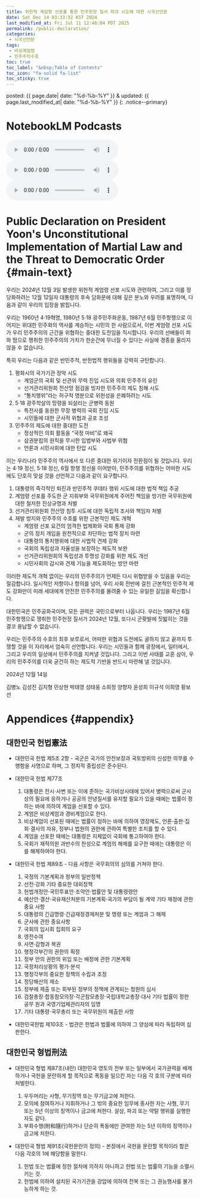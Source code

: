 ```yaml
---
title: 위헌적 계엄령 선포를 통한 민주헌정 질서 파괴 시도에 대한 시국선언문
date: Sat Dec 14 03:33:52 KST 2024
last_modified_at: Fri Jul 11 12:46:04 PDT 2025
permalink: /public-declaration/
categories:
 - 시국선언문
tags:
 - 비상계엄령
 - 민주주의수호
toc: true
toc_label: "&nbsp;Table of Contents"
toc_icon: "fa-solid fa-list"
toc_sticky: true
---
```


posted: {{ page.date| date: "%d-%b-%Y" }}
&amp;
updated: {{ page.last_modified_at| date: "%d-%b-%Y" }}
{: .notice--primary}

# NotebookLM Podcasts

<audio id="podcast-1" controls>
	<source src="/resource/NotebookLM/Condemning Martial Law_ A Public Declaration for Democracy - 01.wav" type="audio/wav">
	Your browser does not support this shorter audio element.
</audio>
<audio id="podcast-2" controls>
	<source src="/resource/NotebookLM/Condemning Martial Law_ A Public Declaration for Democracy - 02.wav" type="audio/wav">
	Your browser does not support this shorter audio element.
</audio>
<audio id="podcast-3" controls>
	<source src="/resource/NotebookLM/Condemning Martial Law_ A Public Declaration for Democracy - 03.wav" type="audio/wav">
	Your browser does not support this shorter audio element.
</audio>

# Public Declaration on President Yoon's Unconstitutional Implementation of Martial Law and the Threat to Democratic Order {#main-text}

우리는 2024년 12월 3일 발생한 위헌적 계엄령 선포 시도와 관련하여, 그리고 이를 정당화하려는 12월 12일자 대통령의 후속 담화문에 대해 깊은 분노와 우려를 표명하며, 다음과 같이 우리의 입장을 밝힙니다.

우리는 1960년 4·19혁명, 1980년 5·18 광주민주화운동, 1987년 6월 민주항쟁으로 이어지는 위대한 민주화의 역사를 계승하는 시민의 한 사람으로서, 이번 계엄령 선포 시도가 우리 민주주의의 근간을 위협하는 중대한 도전임을 직시합니다. 우리의 선배들이 피와 땀으로 쟁취한 민주주의의 가치가 한순간에 무너질 수 있다는 사실에 경종을 울리지 않을 수 없습니다.

특히 우리는 다음과 같은 반민주적, 반헌법적 행위들을 강력히 규탄합니다.

<ol>
<li>
	평화시의 국가기관 장악 시도

<ul>
<li>
	계엄군의 국회 및 선관위 무력 진입 시도와 의회 민주주의 유린
</li>
<li>
	선거관리위원회 전산망 점검을 빙자한 민주주의 제도 침해 시도
</li>
<li>
	&ldquo;통치행위&rdquo;라는 허구적 명분으로 위헌성을 은폐하려는 시도
</li>
</ul>
</li>
<li>
	5·18 광주학살의 망령을 되살리는 군병력 동원

<ul>
<li>
	특전사를 동원한 무장 병력의 국회 진입 시도
</li>
<li>
	시민들에 대한 군사적 위협과 공포 조성
</li>
</ul>
</li>
<li>
	민주주의 제도에 대한 중대한 도전

<ul>
<li>
	정상적인 의회 활동을 &ldquo;국정 마비&rdquo;로 왜곡
</li>
<li>
	삼권분립의 원칙을 무시한 입법부와 사법부 위협
</li>
<li>
	언론과 시민사회에 대한 탄압 시도
</li>
</ul>
</li>
</ol>

이는 우리나라 민주주의 역사에서 또 다른 중대한 위기이자 전환점이 될 것입니다. 우리는 4·19 정신, 5·18 정신, 6월 항쟁 정신을 이어받아, 민주주의를 위협하는 어떠한 시도에도 단호히 맞설 것을 선언하고 다음과 같이 요구합니다.


<ol>
<li>
	대통령의 즉각적인 퇴진과 반민주적 쿠데타 행위 시도에 대한 법적 책임 추궁
</li>
<li>
	계엄령 선포를 주도한 군 지휘부와 국무위원에게 주어진 책임을 방기한 국무위원에 대한 철저한 진상규명과 처벌
</li>
<li>
	선거관리위원회 전산망 침투 시도에 대한 독립적 조사와 책임자 처벌
</li>
<li>
	재발 방지와 민주주의 수호를 위한 근본적인 제도 개혁

<ul>
<li>
	계엄령 선포 요건의 엄격한 법제화와 국회 통제 강화
</li>
<li>
	군의 정치 개입을 원천적으로 차단하는 법적 장치 마련
</li>
<li>
	대통령의 통치행위에 대한 사법적 견제 강화
</li>
<li>
	국회의 독립성과 자율성을 보장하는 제도적 보완
</li>
<li>
	선거관리위원회의 독립성과 투명성 강화를 위한 제도 개선
</li>
<li>
	시민사회의 감시와 견제 기능을 제도화하는 방안 마련
</li>
</ul>
</li>
</ol>

이러한 제도적 개혁 없이는 우리의 민주주의가 언제든 다시 위협받을 수 있음을 우리는 절감합니다. 일시적인 저항이나 항의를 넘어, 우리 사회 전반에 걸친 근본적인 민주적 제도 강화만이 미래 세대에게 안전한 민주주의를 물려줄 수 있는 유일한 길임을 확신합니다.

대한민국은 민주공화국이며, 모든 권력은 국민으로부터 나옵니다. 우리는 1987년 6월 민주항쟁으로 쟁취한 민주헌정 질서가 2024년 12월, 또다시 군홧발에 짓밟히는 것을 결코 용납할 수 없습니다.

우리는 민주주의 수호의 최후 보루로서, 어떠한 위협과 도전에도 굴하지 않고 끝까지 투쟁할 것을 이 자리에서 엄숙히 선언합니다. 우리는 시민들과 함께 광장에서, 일터에서, 그리고 우리의 일상에서 민주주의를 지켜낼 것입니다. 그리고 이번 사태를 교훈 삼아, 우리의 민주주의를 더욱 굳건히 하는 제도적 기반을 반드시 마련해 낼 것입니다.


2024년 12월 14일

<span id="signatories">
김병노
김성진
김지형
민상현
박태영
성태웅
소희정
양향자
윤성희
이규석
이희영
황보선
</span>

<!--
# My perspectives

- <a target="_blank" href="https://youtu.be/eU8ole0U_H0?si=GlIsxmyutpozxRD6">민주당 최고의 회의에서 이재명 민주당 대표 @ 06-Feb-2025 KST</a>
<blockquote>
민주당이 권한을 어떻게 행사했든 그것이 이 나라 민주 공화정을 완전히 파괴하고 군정으로 되돌아갈 합리적 이유가 됩니까?
</blockquote>
<blockquote>
다행히 내란을 획책한 그들이 너무나 부실해서 다행이었습니다.
</blockquote>
<blockquote>
현장에 파견된 일선 계엄군 지휘관, 계엄 병사들 양심에 따라서 사실상 항명하고 민주주의를 지키기 위해서 버텨줘서 다행이었습니다.
</blockquote>
-->

# Appendices {#appendix}

## 대한민국 헌법憲法

- 대한민국 헌법 제5조 2항 - 국군은 국가의 안전보장과 국토방위의 신성한 의무를 수행함을 사명으로 하며, 그 정치적 중립성은 준수된다.

- 대한민국 헌법 제77조
	1. 대통령은 전시&sdot;사변 또는 이에 준하는 국가비상사태에 있어서 병력으로써 군사상의 필요에 응하거나 공공의 안녕질서를 유지할 필요가 있을 때에는 법률이 정하는 바에 의하여 계엄을 선포할 수 있다.
	1. 계엄은 비상계엄과 경비계엄으로 한다.
	1. 비상계엄이 선포된 때에는 법률이 정하는 바에 의하여 영장제도, 언론&sdot;출판&sdot;집회&sdot;결사의 자유,
정부나 법원의 권한에 관하여 특별한 조치를 할 수 있다.
	1. 계엄을 선포한 때에는 대통령은 지체없이 국회에 통고하여야 한다.
	1. 국회가 재적의원 과반수의 찬성으로 계엄의 해제를 요구한 때에는 대통령은 이를 해제하여야 한다.

- 대한민국 헌법 제89조 - 다음 사항은 국무회의의 심의를 거쳐야 한다.
	1. 국정의 기본계획과 정부의 일반정책
	1. 선전&sdot;강화 기타 중요한 대외정책
	1. 헌법개정안&sdot;국민투표안&sdot;조약안&sdot;법률안 및 대통령령안
	1. 예산안&sdot;결산&sdot;국유재산처분의 기본계획&sdot;국가의 부담이 될 계약 기타 재정에 관한 중요 사항
	1. 대통령의 긴급명령&sdot;긴급재정경제처분 및 명령 또는 계엄과 그 해제
	1. 군사에 관한 중요사항
	1. 국회의 임시회 집회의 요구
	1. 영전수여
	1. 사면&sdot;감형과 복권
	1. 행정각부간의 권한의 획정
	1. 정부 안의 권한의 위임 또는 배정에 관한 기본계획
	1. 국정처리상황의 평가&sdot;분석
	1. 행정각부의 중요한 정책의 수립과 조정
	1. 정당해산의 제소
	1. 정부에 제출 또는 회부된 정부의 정책에 관계되는 청원의 심사
	1. 검찰총장&sdot;합동참모의장&sdot;각군참모총장&sdot;국립대학교총장&sdot;대사 기타 법률이 정한 공무 원과 국영기업체관리자의 임명
	1. 기타 대통령&sdot;국무총리 또는 국무위원이 제출한 사항

- 대한민국헌법 제103조 - 법관은 헌법과 법률에 의하여 그 양심에 따라 독립하여 심판한다.

## 대한민국 형법刑法

- 대한민국 형법 제87조(내란) 대한민국 영토의 전부 또는 일부에서 국가권력을 배제하거나 국헌을 문란하게 할 목적으로 폭동을 일으킨 자는 다음 각 호의 구분에 따라 처벌한다.
	1. 우두머리는 사형, 무기징역 또는 무기금고에 처한다.
	1. 모의에 참여하거나 지휘하거나 그 밖의 중요한 임무에 종사한 자는 사형, 무기 또는 5년 이상의 징역이나 금고에 처한다. 살상, 파괴 또는 약탈 행위를 실행한 자도 같다.
	1. 부화수행(附和隨行)하거나 단순히 폭동에만 관여한 자는 5년 이하의 징역이나 금고에 처한다.

- 대한민국 형법 제91조(국헌문란의 정의) - 본장에서 국헌을 문란할 목적이라 함은 다음 각호의 1에 해당함을 말한다.
	1. 헌법 또는 법률에 정한 절차에 의하지 아니하고 헌법 또는 법률의 기능을 소멸시키는 것.
	1. 헌법에 의하여 설치된 국가기관을 강압에 의하여 전복 또는 그 권능행사를 불가능하게 하는 것.
